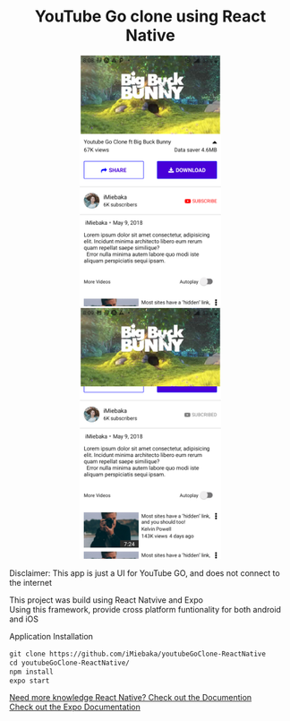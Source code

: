<h1 align="center">YouTube Go clone using React Native</h1>

<p align="center"><img width="50%" src="https://github.com/iMiebaka/youtubeGoClone/blob/main/s1.png" alt="react_native_youtube_go_screenshot"> <img width="50%" src="https://github.com/iMiebaka/youtubeGoClone/blob/main/s2.png" alt="react_native_youtube_go_screenshot"></p>

Disclaimer: This app is just a UI for YouTube GO, and does not connect to the internet

This project was build using React Natvive and Expo </br>
Using this framework, provide cross platform funtionality for both android and iOS

Application Installation
```shell
git clone https://github.com/iMiebaka/youtubeGoClone-ReactNative
cd youtubeGoClone-ReactNative/
npm install
expo start
```

<a href="https://reactnative.dev/" target="_blank" rel="noopener noreferrer"> Need more knowledge React Native? Check out the Documention</a> </br>
<a href="https://expo.dev" target="_blank" rel="noopener noreferrer"> Check out the Expo Documentation</a>
